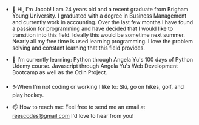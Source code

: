 - 👋 Hi, I’m Jacob!
  I am 24 years old and a recent graduate from Brigham Young University. I graduated with a degree in Business Management and currently work in accounting.
  Over the last few months I have found a passion for programming and have decided that I would like to transition into this field. Ideally this would be
  sometime next summer. Nearly all my free time is used learning programming. I love the problem solving and constant learning that this field provides.
  
- 🌱 I’m currently learning:
  Python through Angela Yu's 100 days of Python Udemy course.
  Javascript through Angela Yu's Web Development Bootcamp as well as the Odin Project.

- ⛷️When I'm not coding or working I like to:
  Ski, go on hikes, golf, and play hockey.

- 📫 How to reach me:
  Feel free to send me an email at reescodes@gmail.com
  I'd love to hear from you!

<!---
Jrees98/Jrees98 is a ✨ special ✨ repository because its `README.md` (this file) appears on your GitHub profile.
You can click the Preview link to take a look at your changes.
--->

